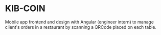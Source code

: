 # KIB-COIN
Mobile app frontend and design with Angular (engineer intern) to manage client's orders in a restaurant by scanning a QRCode placed on each table.
